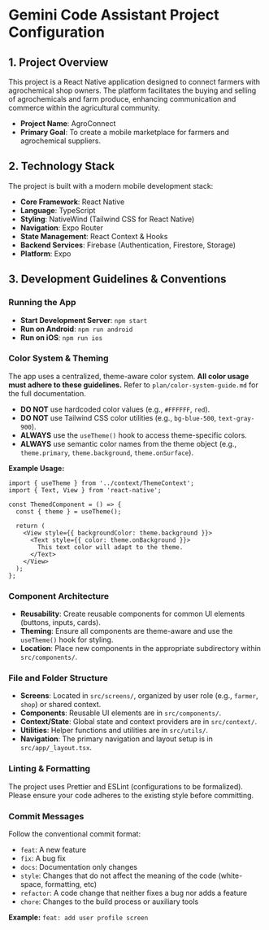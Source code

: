 # Gemini Code Assistant Project Configuration

## 1. Project Overview

This project is a React Native application designed to connect farmers with agrochemical shop owners. The platform facilitates the buying and selling of agrochemicals and farm produce, enhancing communication and commerce within the agricultural community.

- **Project Name**: AgroConnect
- **Primary Goal**: To create a mobile marketplace for farmers and agrochemical suppliers.

## 2. Technology Stack

The project is built with a modern mobile development stack:

- **Core Framework**: React Native
- **Language**: TypeScript
- **Styling**: NativeWind (Tailwind CSS for React Native)
- **Navigation**: Expo Router
- **State Management**: React Context & Hooks
- **Backend Services**: Firebase (Authentication, Firestore, Storage)
- **Platform**: Expo

## 3. Development Guidelines & Conventions

### Running the App

- **Start Development Server**: `npm start`
- **Run on Android**: `npm run android`
- **Run on iOS**: `npm run ios`

### Color System & Theming

The app uses a centralized, theme-aware color system. **All color usage must adhere to these guidelines.** Refer to `plan/color-system-guide.md` for the full documentation.

- **DO NOT** use hardcoded color values (e.g., `#FFFFFF`, `red`).
- **DO NOT** use Tailwind CSS color utilities (e.g., `bg-blue-500`, `text-gray-900`).
- **ALWAYS** use the `useTheme()` hook to access theme-specific colors.
- **ALWAYS** use semantic color names from the theme object (e.g., `theme.primary`, `theme.background`, `theme.onSurface`).

**Example Usage:**
```tsx
import { useTheme } from '../context/ThemeContext';
import { Text, View } from 'react-native';

const ThemedComponent = () => {
  const { theme } = useTheme();

  return (
    <View style={{ backgroundColor: theme.background }}>
      <Text style={{ color: theme.onBackground }}>
        This text color will adapt to the theme.
      </Text>
    </View>
  );
};
```

### Component Architecture

- **Reusability**: Create reusable components for common UI elements (buttons, inputs, cards).
- **Theming**: Ensure all components are theme-aware and use the `useTheme()` hook for styling.
- **Location**: Place new components in the appropriate subdirectory within `src/components/`.

### File and Folder Structure

- **Screens**: Located in `src/screens/`, organized by user role (e.g., `farmer`, `shop`) or shared context.
- **Components**: Reusable UI elements are in `src/components/`.
- **Context/State**: Global state and context providers are in `src/context/`.
- **Utilities**: Helper functions and utilities are in `src/utils/`.
- **Navigation**: The primary navigation and layout setup is in `src/app/_layout.tsx`.

### Linting & Formatting

The project uses Prettier and ESLint (configurations to be formalized). Please ensure your code adheres to the existing style before committing.

### Commit Messages

Follow the conventional commit format:

- `feat`: A new feature
- `fix`: A bug fix
- `docs`: Documentation only changes
- `style`: Changes that do not affect the meaning of the code (white-space, formatting, etc)
- `refactor`: A code change that neither fixes a bug nor adds a feature
- `chore`: Changes to the build process or auxiliary tools

**Example:** `feat: add user profile screen`
